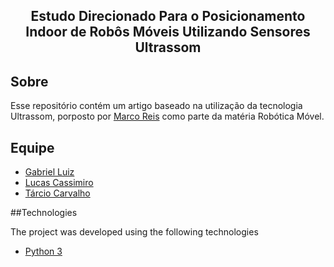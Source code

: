 <h2 align="center">Estudo Direcionado Para o Posicionamento Indoor de Robôs Móveis Utilizando Sensores Ultrassom</h2>

## Sobre

Esse repositório contém um artigo baseado na utilização da tecnologia Ultrassom, porposto por [Marco Reis](https://github.com/mhar-vell) como parte da matéria Robótica Móvel. 

## Equipe

- [Gabriel Luiz](https://github.com/gabrielluiz97)
- [Lucas Cassimiro](https://github.com/ccassimiro)
- [Tárcio Carvalho](https://github.com/Tarcioc2)


##Technologies

The project was developed using the following technologies

- [Python 3](https://www.python.org/)